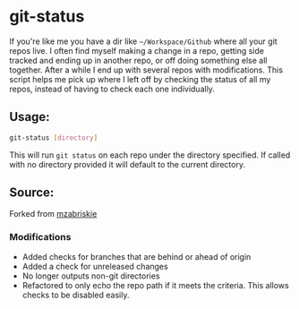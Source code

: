 # git-status
If you're like me you have a dir like `~/Workspace/Github` where all your git repos live. I often find myself making a change in a repo, getting side tracked and ending up in another repo, or off doing something else all together. After a while I end up with several repos with modifications. This script helps me pick up where I left off by checking the status of all my repos, instead of having to check each one individually.

## Usage:

```bash
git-status [directory]
```

This will run `git status` on each repo under the directory specified. If called with no directory provided it will default to the current directory.

## Source:
Forked from [mzabriskie](https://gist.github.com/mzabriskie/6631607)

### Modifications
- Added checks for branches that are behind or ahead of origin
- Added a check for unreleased changes
- No longer outputs non-git directories
- Refactored to only echo the repo path if it meets the criteria.  This allows checks to be disabled easily.

